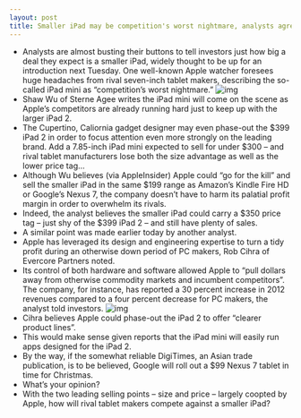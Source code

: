```yaml
---
layout: post
title: Smaller iPad may be competition's worst nightmare, analysts agree
---
```

* Analysts are almost busting their buttons to tell investors just how big a deal they expect is a smaller iPad, widely thought to be up for an introduction next Tuesday. One well-known Apple watcher foresees huge headaches from rival seven-inch tablet makers, describing the so-called iPad mini as “competition’s worst nightmare.”
![img](http://media.idownloadblog.com/wp-content/uploads/2012/10/iPad-mini-by-Martin-Utrecht.png)
* Shaw Wu of Sterne Agee writes the iPad mini will come on the scene as Apple’s competitors are already running hard just to keep up with the larger iPad 2.
* The Cupertino, Caliornia gadget designer may even phase-out the $399 iPad 2 in order to focus attention even more strongly on the leading brand. Add a 7.85-inch iPad mini expected to sell for under $300 – and rival tablet manufacturers lose both the size advantage as well as the lower price tag…
* Although Wu believes (via AppleInsider) Apple could “go for the kill” and sell the smaller iPad in the same $199 range as Amazon’s Kindle Fire HD or Google’s Nexus 7, the company doesn’t have to harm its palatial profit margin in order to overwhelm its rivals.
* Indeed, the analyst believes the smaller iPad could carry a $350 price tag – just shy of the $399 iPad 2 – and still have plenty of sales.
* A similar point was made earlier today by another analyst.
* Apple has leveraged its design and engineering expertise to turn a tidy profit during an otherwise down period of PC makers, Rob Cihra of Evercore Partners noted.
* Its control of both hardware and software allowed Apple to “pull dollars away from otherwise commodity markets and incumbent competitors”. The company, for instance, has reported a 30 percent increase in 2012 revenues compared to a four percent decrease for PC makers, the analyst told investors.
![img](http://media.idownloadblog.com/wp-content/uploads/2012/10/iPad-mini-Martin-Hajek-007.jpg)
* Cihra believes Apple could phase-out the iPad 2 to offer “clearer product lines”.
* This would make sense given reports that the iPad mini will easily run apps designed for the iPad 2.
* By the way, if the somewhat reliable DigiTimes, an Asian trade publication, is to be believed, Google will roll out a $99 Nexus 7 tablet in time for Christmas.
* What’s your opinion?
* With the two leading selling points – size and price – largely coopted by Apple, how will rival tablet makers compete against a smaller iPad?

